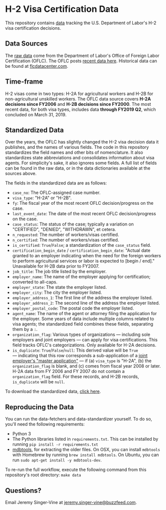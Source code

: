 # H-2 Visa Certification Data

This repository contains [data](data/) tracking the U.S. Department of Labor's H-2 visa certification decisions.

## Data Sources

The [raw data](data/raw) come from the Department of Labor's Office of Foreign Labor Certification (OFLC). The OFLC posts [recent data here](http://www.foreignlaborcert.doleta.gov/performancedata.cfm). Historical data can be found at [flcdatacenter.com](http://www.flcdatacenter.com/). 

## Time-frame

H-2 visas come in two types: H-2A for agricultural workers and H-2B for non-agricultural unskilled workers. The OFLC data source covers __H-2A decisions since FY2006__ and __H-2B decisions since FY2000__. The most recent data, for both visa types, includes data  __through FY2019 Q2__, which concluded on March 31, 2019.

## Standardized Data

Over the years, the OFLC has slightly changed the H-2 visa decision data it publishes, and the names of various fields. The code in this repository standardizes the field names and other bits of nomenclature. It also standardizes state abbreviations and consolidates information about visa agents. For simplicity's sake, it also ignores some fields. A full list of fields can be found in the raw data, or in the data dictionaries available at the sources above.

The fields in the standardized data are as follows:

- `case_no`: The OFLC-assigned case number.
- `visa_type`: "H-2A" or "H-2B".
- `fy`: The fiscal year of the most recent OFLC decision/progress on the case.
- `last_event_date`: The date of the most recent OFLC decision/progress on the case.
- `case_status`: The status of the case; typically a variation on "CERTIFIED", "DENIED", "WITHDRAWN", et cetera.
- `n_requested`: The number of workers/visas certified.
- `n_certified`: The number of workers/visas certified.
- `is_certified`: `True`/`False`; a standardization of the `case_status` field.
- `certification_begin_date` / `certification_begin_date`: "Actual date granted to an employer indicating when the need for the foreign workers to perform agricultural services or labor is expected to [begin / end]." Unavailable for H-2B data prior to FY2007.
- `job_title`: The job title listed by the employer.
- `employer_name`: The name of the employer applying for certification; converted to all-caps.
- `employer_state`: The state the employer listed.
- `employer_city`: The city the employer listed.
- `employer_address_1`: The first line of the address the employer listed.
- `employer_address_2`: The second line of the address the employer listed.
- `employer_postal_code`: The postal code the employer listed.
- `agent_name`: The name of the agent or attorney filing the application for the employer. Some years of data include multiple columns related to visa agents; the standardized field combines these fields, separating them by a `:`.
- `organization_flag`: Various types of organizations — including sole employers and joint employers — can apply for visa certifications. This field tracks OFLC's categorizations. Only available for H-2A decisions.
- `is_duplicate`: `True`/`False`/`null`: This derived value will be `True` — indicating that this row corresponds a sub-application of a [joint employer's "master application"](http://www.foreignlaborcert.doleta.gov/h_2a_details.cfm) — if (a) `visa_type` is "H-2A", (b) the `organization_flag` is blank, and (c) comes from fiscal year 2008 or later. H-2A data from FY 2006 and FY 2007 do not contain a `organization_flag` field. For these records, and H-2B records, `is_duplicate` will be `null`.

To download the standardized data, [click here](data/processed/h2-visa-decisions.csv?raw=true).

## Reproducing the Data

You can run the data-fetchers and data-standardizer yourself. To do so, you'll need the following requirements:

- Python 3
- The Python libraries listed in `requirements.txt`. This can be installed by running `pip install -r requirements.txt`
- [mdbtools](https://www.codeenigma.com/community/blog/using-mdbtools-nix-convert-microsoft-access-mysql), for extracting the older files. On OSX, you can install `mdbtools` with Homebrew by running `brew install mdbtools`. On Ubuntu, you can run `sudo apt-get install -y mdbtools-dev`.

To re-run the full workflow, execute the following command from this repository's root directory: `make data`

## Questions?

Email Jeremy Singer-Vine at jeremy.singer-vine@buzzfeed.com.
